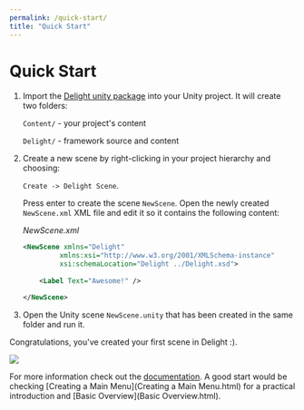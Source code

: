 ```yaml
---
permalink: /quick-start/
title: "Quick Start"
---
```


# Quick Start

1. Import the [Delight unity package](link-to-package.html) into your Unity project. It will create two folders:

   `Content/` - your project's content

   `Delight/` - framework source and content

   

2. Create a new scene by right-clicking in your project hierarchy and choosing: 

   `Create -> Delight Scene`. 

   Press enter to create the scene `NewScene`. Open the newly created `NewScene.xml`  XML file and edit it so it contains the following content:

   *NewScene.xml*

   ```xml
   <NewScene xmlns="Delight" 
            xmlns:xsi="http://www.w3.org/2001/XMLSchema-instance"
            xsi:schemaLocation="Delight ../Delight.xsd">
     
       <Label Text="Awesome!" />
   
   </NewScene>
   ```

   

3. Open the Unity scene `NewScene.unity` that has been created in the same folder and run it.

Congratulations, you've created your first scene in Delight :). 

![](awesome.png)

For more information check out the [documentation](Docs.html). A good start would be checking [Creating a Main Menu](Creating a Main Menu.html) for a practical introduction and [Basic Overview](Basic Overview.html).

